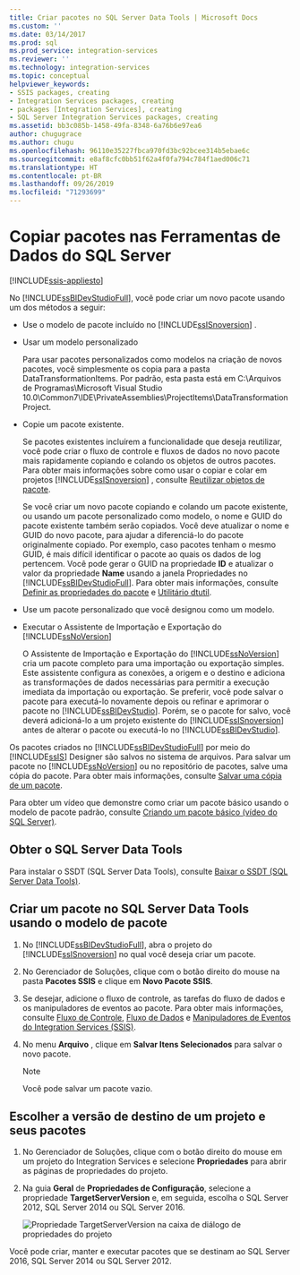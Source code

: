 ```yaml
---
title: Criar pacotes no SQL Server Data Tools | Microsoft Docs
ms.custom: ''
ms.date: 03/14/2017
ms.prod: sql
ms.prod_service: integration-services
ms.reviewer: ''
ms.technology: integration-services
ms.topic: conceptual
helpviewer_keywords:
- SSIS packages, creating
- Integration Services packages, creating
- packages [Integration Services], creating
- SQL Server Integration Services packages, creating
ms.assetid: bb3c085b-1458-49fa-8348-6a76b6e97ea6
author: chugugrace
ms.author: chugu
ms.openlocfilehash: 96110e35227fbca970fd3bc92bcee314b5ebae6c
ms.sourcegitcommit: e8af8cfc0bb51f62a4f0fa794c784f1aed006c71
ms.translationtype: HT
ms.contentlocale: pt-BR
ms.lasthandoff: 09/26/2019
ms.locfileid: "71293699"
---
```

# <a name="create-packages-in-sql-server-data-tools"></a>Copiar pacotes nas Ferramentas de Dados do SQL Server

[!INCLUDE[ssis-appliesto](../includes/ssis-appliesto-ssvrpluslinux-asdb-asdw-xxx.md)]


  No [!INCLUDE[ssBIDevStudioFull](../includes/ssbidevstudiofull-md.md)], você pode criar um novo pacote usando um dos métodos a seguir:  
  
-   Use o modelo de pacote incluído no [!INCLUDE[ssISnoversion](../includes/ssisnoversion-md.md)] .  
  
-   Usar um modelo personalizado  
  
     Para usar pacotes personalizados como modelos na criação de novos pacotes, você simplesmente os copia para a pasta DataTransformationItems. Por padrão, esta pasta está em C:\Arquivos de Programas\Microsoft Visual Studio 10.0\Common7\IDE\PrivateAssemblies\ProjectItems\DataTransformationProject.  
  
-   Copie um pacote existente.  
  
     Se pacotes existentes incluírem a funcionalidade que deseja reutilizar, você pode criar o fluxo de controle e fluxos de dados no novo pacote mais rapidamente copiando e colando os objetos de outros pacotes. Para obter mais informações sobre como usar o copiar e colar em projetos [!INCLUDE[ssISnoversion](../includes/ssisnoversion-md.md)] , consulte [Reutilizar objetos de pacote](../integration-services/reuse-of-package-objects.md).  
  
     Se você criar um novo pacote copiando e colando um pacote existente, ou usando um pacote personalizado como modelo, o nome e GUID do pacote existente também serão copiados. Você deve atualizar o nome e GUID do novo pacote, para ajudar a diferenciá-lo do pacote originalmente copiado. Por exemplo, caso pacotes tenham o mesmo GUID, é mais difícil identificar o pacote ao quais os dados de log pertencem. Você pode gerar o GUID na propriedade **ID** e atualizar o valor da propriedade **Name** usando a janela Propriedades no [!INCLUDE[ssBIDevStudioFull](../includes/ssbidevstudiofull-md.md)]. Para obter mais informações, consulte [Definir as propriedades do pacote](../integration-services/set-package-properties.md) e [Utilitário dtutil](../integration-services/dtutil-utility.md).  
  
-   Use um pacote personalizado que você designou como um modelo.  
  
-   Executar o Assistente de Importação e Exportação do [!INCLUDE[ssNoVersion](../includes/ssnoversion-md.md)]  
  
     O Assistente de Importação e Exportação do [!INCLUDE[ssNoVersion](../includes/ssnoversion-md.md)] cria um pacote completo para uma importação ou exportação simples. Este assistente configura as conexões, a origem e o destino e adiciona as transformações de dados necessárias para permitir a execução imediata da importação ou exportação. Se preferir, você pode salvar o pacote para executá-lo novamente depois ou refinar e aprimorar o pacote no [!INCLUDE[ssBIDevStudio](../includes/ssbidevstudio-md.md)]. Porém, se o pacote for salvo, você deverá adicioná-lo a um projeto existente do [!INCLUDE[ssISnoversion](../includes/ssisnoversion-md.md)] antes de alterar o pacote ou executá-lo no [!INCLUDE[ssBIDevStudio](../includes/ssbidevstudio-md.md)].  
  
 Os pacotes criados no [!INCLUDE[ssBIDevStudioFull](../includes/ssbidevstudiofull-md.md)] por meio do [!INCLUDE[ssIS](../includes/ssis-md.md)] Designer são salvos no sistema de arquivos. Para salvar um pacote no [!INCLUDE[ssNoVersion](../includes/ssnoversion-md.md)] ou no repositório de pacotes, salve uma cópia do pacote. Para obter mais informações, consulte [Salvar uma cópia de um pacote](https://msdn.microsoft.com/library/21482a20-e420-4452-b7eb-8f9fa1929f31).  

 Para obter um vídeo que demonstre como criar um pacote básico usando o modelo de pacote padrão, consulte [Criando um pacote básico (vídeo do SQL Server)](https://go.microsoft.com/fwlink/?LinkId=131023).  

## <a name="get-sql-server-data-tools"></a>Obter o SQL Server Data Tools
Para instalar o SSDT (SQL Server Data Tools), consulte [Baixar o SSDT (SQL Server Data Tools)](../ssdt/download-sql-server-data-tools-ssdt.md).

## <a name="create-a-package-in-sql-server-data-tools-using-the-package-template"></a>Criar um pacote no SQL Server Data Tools usando o modelo de pacote  
  
1.  No [!INCLUDE[ssBIDevStudioFull](../includes/ssbidevstudiofull-md.md)], abra o projeto do [!INCLUDE[ssISnoversion](../includes/ssisnoversion-md.md)] no qual você deseja criar um pacote.  
  
2.  No Gerenciador de Soluções, clique com o botão direito do mouse na pasta **Pacotes SSIS** e clique em **Novo Pacote SSIS**.  
  
3.  Se desejar, adicione o fluxo de controle, as tarefas do fluxo de dados e os manipuladores de eventos ao pacote. Para obter mais informações, consulte [Fluxo de Controle](../integration-services/control-flow/control-flow.md), [Fluxo de Dados](../integration-services/data-flow/data-flow.md) e [Manipuladores de Eventos do Integration Services &#40;SSIS&#41;](../integration-services/integration-services-ssis-event-handlers.md).  
  
4.  No menu **Arquivo** , clique em **Salvar Itens Selecionados** para salvar o novo pacote.  
  
    > [!NOTE]  
    >  Você pode salvar um pacote vazio.  
  
## <a name="choose-the-target-version-of-a-project-and-its-packages"></a>Escolher a versão de destino de um projeto e seus pacotes  
  
1.  No Gerenciador de Soluções, clique com o botão direito do mouse em um projeto do Integration Services e selecione **Propriedades** para abrir as páginas de propriedades do projeto.  
  
2.  Na guia **Geral** de **Propriedades de Configuração**, selecione a propriedade **TargetServerVersion** e, em seguida, escolha o SQL Server 2012, SQL Server 2014 ou SQL Server 2016.  
  
     ![Propriedade TargetServerVersion na caixa de diálogo de propriedades do projeto](../integration-services/media/targetserverversion2.png "Propriedade TargetServerVersion na caixa de diálogo de propriedades do projeto")  
  
 Você pode criar, manter e executar pacotes que se destinam ao SQL Server 2016, SQL Server 2014 ou SQL Server 2012.  
  
  

